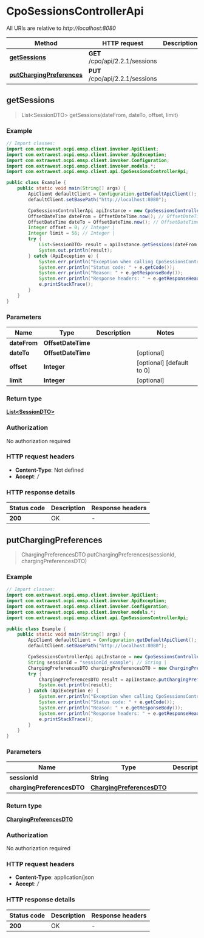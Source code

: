 # CpoSessionsControllerApi

All URIs are relative to *http://localhost:8080*

| Method | HTTP request | Description |
|------------- | ------------- | -------------|
| [**getSessions**](CpoSessionsControllerApi.md#getSessions) | **GET** /cpo/api/2.2.1/sessions |  |
| [**putChargingPreferences**](CpoSessionsControllerApi.md#putChargingPreferences) | **PUT** /cpo/api/2.2.1/sessions |  |



## getSessions

> List&lt;SessionDTO&gt; getSessions(dateFrom, dateTo, offset, limit)



### Example

```java
// Import classes:
import com.extrawest.ocpi.emsp.client.invoker.ApiClient;
import com.extrawest.ocpi.emsp.client.invoker.ApiException;
import com.extrawest.ocpi.emsp.client.invoker.Configuration;
import com.extrawest.ocpi.emsp.client.invoker.models.*;
import com.extrawest.ocpi.emsp.client.api.CpoSessionsControllerApi;

public class Example {
    public static void main(String[] args) {
        ApiClient defaultClient = Configuration.getDefaultApiClient();
        defaultClient.setBasePath("http://localhost:8080");

        CpoSessionsControllerApi apiInstance = new CpoSessionsControllerApi(defaultClient);
        OffsetDateTime dateFrom = OffsetDateTime.now(); // OffsetDateTime | 
        OffsetDateTime dateTo = OffsetDateTime.now(); // OffsetDateTime | 
        Integer offset = 0; // Integer | 
        Integer limit = 56; // Integer | 
        try {
            List<SessionDTO> result = apiInstance.getSessions(dateFrom, dateTo, offset, limit);
            System.out.println(result);
        } catch (ApiException e) {
            System.err.println("Exception when calling CpoSessionsControllerApi#getSessions");
            System.err.println("Status code: " + e.getCode());
            System.err.println("Reason: " + e.getResponseBody());
            System.err.println("Response headers: " + e.getResponseHeaders());
            e.printStackTrace();
        }
    }
}
```

### Parameters


| Name | Type | Description  | Notes |
|------------- | ------------- | ------------- | -------------|
| **dateFrom** | **OffsetDateTime**|  | |
| **dateTo** | **OffsetDateTime**|  | [optional] |
| **offset** | **Integer**|  | [optional] [default to 0] |
| **limit** | **Integer**|  | [optional] |

### Return type

[**List&lt;SessionDTO&gt;**](SessionDTO.md)

### Authorization

No authorization required

### HTTP request headers

- **Content-Type**: Not defined
- **Accept**: */*


### HTTP response details
| Status code | Description | Response headers |
|-------------|-------------|------------------|
| **200** | OK |  -  |


## putChargingPreferences

> ChargingPreferencesDTO putChargingPreferences(sessionId, chargingPreferencesDTO)



### Example

```java
// Import classes:
import com.extrawest.ocpi.emsp.client.invoker.ApiClient;
import com.extrawest.ocpi.emsp.client.invoker.ApiException;
import com.extrawest.ocpi.emsp.client.invoker.Configuration;
import com.extrawest.ocpi.emsp.client.invoker.models.*;
import com.extrawest.ocpi.emsp.client.api.CpoSessionsControllerApi;

public class Example {
    public static void main(String[] args) {
        ApiClient defaultClient = Configuration.getDefaultApiClient();
        defaultClient.setBasePath("http://localhost:8080");

        CpoSessionsControllerApi apiInstance = new CpoSessionsControllerApi(defaultClient);
        String sessionId = "sessionId_example"; // String | 
        ChargingPreferencesDTO chargingPreferencesDTO = new ChargingPreferencesDTO(); // ChargingPreferencesDTO | 
        try {
            ChargingPreferencesDTO result = apiInstance.putChargingPreferences(sessionId, chargingPreferencesDTO);
            System.out.println(result);
        } catch (ApiException e) {
            System.err.println("Exception when calling CpoSessionsControllerApi#putChargingPreferences");
            System.err.println("Status code: " + e.getCode());
            System.err.println("Reason: " + e.getResponseBody());
            System.err.println("Response headers: " + e.getResponseHeaders());
            e.printStackTrace();
        }
    }
}
```

### Parameters


| Name | Type | Description  | Notes |
|------------- | ------------- | ------------- | -------------|
| **sessionId** | **String**|  | |
| **chargingPreferencesDTO** | [**ChargingPreferencesDTO**](ChargingPreferencesDTO.md)|  | |

### Return type

[**ChargingPreferencesDTO**](ChargingPreferencesDTO.md)

### Authorization

No authorization required

### HTTP request headers

- **Content-Type**: application/json
- **Accept**: */*


### HTTP response details
| Status code | Description | Response headers |
|-------------|-------------|------------------|
| **200** | OK |  -  |

